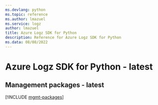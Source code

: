 ```yaml
---
ms.devlang: python
ms.topic: reference
ms.author: lmazuel
ms.service: logz
author: lmazuel
title: Azure Logz SDK for Python
description: Reference for Azure Logz SDK for Python
ms.data: 08/08/2022
---
```

# Azure Logz SDK for Python - latest

## Management packages - latest
[!INCLUDE [mgmt-packages](logz-mgmt-index.md)]